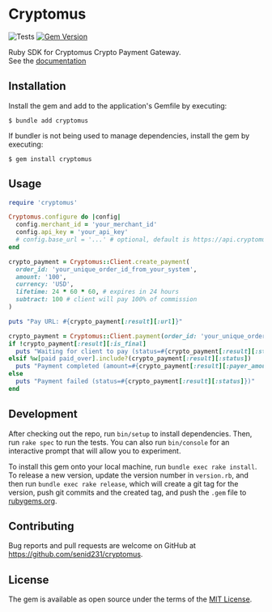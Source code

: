 # Cryptomus

![Tests](https://github.com/senid231/cryptomus-ruby-sdk/workflows/Tests/badge.svg)
[![Gem Version](https://badge.fury.io/rb/cryptomus.svg)](https://badge.fury.io/rb/cryptomus)

Ruby SDK for Cryptomus Crypto Payment Gateway.  
See the [documentation](https://doc.cryptomus.com)

## Installation

Install the gem and add to the application's Gemfile by executing:

    $ bundle add cryptomus

If bundler is not being used to manage dependencies, install the gem by executing:

    $ gem install cryptomus

## Usage

```ruby
require 'cryptomus'

Cryptomus.configure do |config|
  config.merchant_id = 'your_merchant_id'
  config.api_key = 'your_api_key'
  # config.base_url = '...' # optional, default is https://api.cryptomus.com
end

crypto_payment = Cryptomus::Client.create_payment(
  order_id: 'your_unique_order_id_from_your_system',
  amount: '100',
  currency: 'USD',
  lifetime: 24 * 60 * 60, # expires in 24 hours
  subtract: 100 # client will pay 100% of commission
)

puts "Pay URL: #{crypto_payment[:result][:url]}"
```

```ruby
crypto_payment = Cryptomus::Client.payment(order_id: 'your_unique_order_id_from_your_system')
if !crypto_payment[:result][:is_final]
  puts "Waiting for client to pay (status=#{crypto_payment[:result][:status]})"
elsif %w[paid paid_over].include?(crypto_payment[:result][:status])
  puts "Payment completed (amount=#{crypto_payment[:result][:payer_amount]}, status=#{crypto_payment[:result][:status]})"
else
  puts "Payment failed (status=#{crypto_payment[:result][:status]})"
end
```

## Development

After checking out the repo, run `bin/setup` to install dependencies. Then, run `rake spec` to run the tests.
You can also run `bin/console` for an interactive prompt that will allow you to experiment.

To install this gem onto your local machine, run `bundle exec rake install`.
To release a new version, update the version number in `version.rb`,
and then run `bundle exec rake release`, which will create a git tag for the version,
push git commits and the created tag, and push the `.gem` file to [rubygems.org](https://rubygems.org).

## Contributing

Bug reports and pull requests are welcome on GitHub at https://github.com/senid231/cryptomus.

## License

The gem is available as open source under the terms of the [MIT License](https://opensource.org/licenses/MIT).

